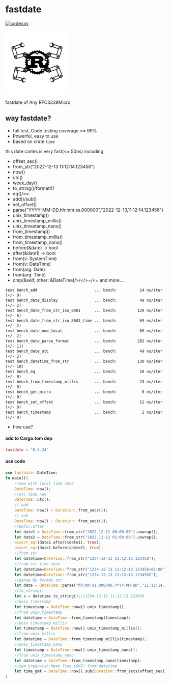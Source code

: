 # fastdate

[![codecov](https://codecov.io/gh/rbatis/fastdate/graph/badge.svg?token=C97H2QBHAQ)](https://codecov.io/gh/rbatis/fastdate)

<img style="width: 200px;height: 200px;" width="200" height="200" src="https://github.com/rbatis/rbatis/blob/master/logo.png?raw=true" />

fastdate of Any RFC3339Micro


## way fastdate?
* full test, Code testing coverage >= 99%
* Powerful, easy to use
* based on crate `time`

this date cartes is very fast(<= 50ns) including 
* offset_sec()
* from_str("2022-12-13 11:12:14.123456")
* now()
* utc()
* week_day()
* to_string()/format!()
* eq()/==
* add()/sub()
* set_offset()
* parse("YYYY-MM-DD,hh:mm:ss.000000","2022-12-13,11:12:14.123456")
* unix_timestamp()
* unix_timestamp_millis()
* unix_timestamp_nano()
* from_timestamp()
* from_timestamp_millis()
* from_timestamp_nano()
* before(&date) -> bool
* after(&date1) -> bool
* from(v: SystemTime)
* from(v: DateTime)
* from(arg: Date)
* from(arg: Time)
* cmp(&self, other: &DateTime)/>/</>=/<= and more....

```log
test bench_add                         ... bench:          14 ns/iter (+/- 0)
test bench_date_display                ... bench:          49 ns/iter (+/- 2)
test bench_date_from_str_iso_8601      ... bench:         129 ns/iter (+/- 6)
test bench_date_from_str_iso_8601_time ... bench:          69 ns/iter (+/- 2)
test bench_date_now_local              ... bench:          65 ns/iter (+/- 2)
test bench_date_parse_format           ... bench:         282 ns/iter (+/- 11)
test bench_date_utc                    ... bench:          49 ns/iter (+/- 2)
test bench_datetime_from_str           ... bench:         130 ns/iter (+/- 10)
test bench_eq                          ... bench:          10 ns/iter (+/- 0)
test bench_from_timestamp_millis       ... bench:          23 ns/iter (+/- 0)
test bench_get_micro                   ... bench:           0 ns/iter (+/- 0)
test bench_set_offset                  ... bench:          12 ns/iter (+/- 0)
test bench_timestamp                   ... bench:           2 ns/iter (+/- 0)
```

* how use?

#### add to Cargo.tom dep
```toml
fastdate = "0.3.24"
```

#### use code
```rust
use fastdate::DateTime;
fn main(){
    //now with local time zone
    DateTime::now();
    //utc time now
    DateTime::utc();
    // add
    DateTime::now() + Duration::from_secs(1);
    // sub
    DateTime::now() - Duration::from_secs(1);
    //befor,after
    let date1 = DateTime::from_str("2022-12-12 00:00:00").unwrap();
    let date2 = DateTime::from_str("2022-12-12 01:00:00").unwrap();
    assert_eq!(date2.after(&date1), true);
    assert_eq!(date1.before(&date2), true);
    //from str
    let datetime=DateTime::from_str("1234-12-13 11:12:13.123456");
    //from str time zone
    let datetime=DateTime::from_str("1234-12-13 11:12:13.123456+08:00");
    let datetime=DateTime::from_str("1234-12-13 11:12:13.123456Z");
    //parse by format str
    let date = DateTime::parse("hh:mm:ss.000000,YYYY-MM-DD","11:12:14.123456,2022-12-13").unwrap();
    //to_string()
    let s = datetime.to_string();//1234-12-13 11:12:13.123456
    //unix_timestamp
    let timestamp = DateTime::now().unix_timestamp();
    //from unix_timestamp
    let datetime = DateTime::from_timestamp(timestamp);
    //unix_timestamp_millis
    let timestamp = DateTime::now().unix_timestamp_millis();
    //from unix millis
    let datetime = DateTime::from_timestamp_millis(timestamp);
    //unix_timestamp_nano
    let timestamp = DateTime::now().unix_timestamp_nano();
    //from unix_timestamp_nano
    let datetime = DateTime::from_timestamp_nano(timestamp);
    //sum Greenwich Mean Time (GMT) from datetime
    let time_gmt = DateTime::now().sub(Duration::from_secs(offset_sec() as u64));
}
```
